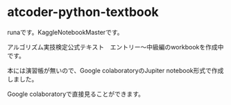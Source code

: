 # atcoder-python-textbook
runaです。KaggleNotebookMasterです。

アルゴリズム実技検定公式テキスト　エントリー～中級編のworkbookを作成中です。

本には演習帳が無いので、Google colaboratoryのJupiter notebook形式で作成しました。

Google colaboratoryで直接見ることができます。
